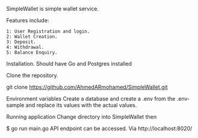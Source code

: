 SimpleWallet is simple wallet service.


Features include: 

    1: User Registration and login.
    2: Wallet Creation.
    3: Deposit.
    4: Withdrawal.
    5: Balance Enquiry.
    
Installation.
Should have Go and Postgres installed

Clone the repository.

git clone https://github.com/AhmedARmohamed/SimpleWallet.git


Environment variables
Create a database and create a .env from the .env-sample and replace its values with the actual values.

Running application
Change directory into SimpleWallet then

$ go run main.go
API endpoint can be accessed. Via http://localhost:8020/

